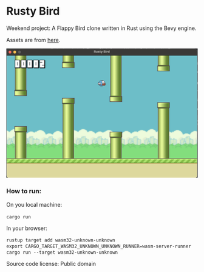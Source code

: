 # Rusty Bird

Weekend project: A Flappy Bird clone written in Rust using the Bevy engine.


Assets are from [here](https://github.com/samuelcust/flappy-bird-assets).

![Screenshot](https://raw.githubusercontent.com/carp3/rusty-bird/main/screenshot.png)

### How to run: 
On you local machine:

`cargo run`

In your browser: 
```
rustup target add wasm32-unknown-unknown 
export CARGO_TARGET_WASM32_UNKNOWN_UNKNOWN_RUNNER=wasm-server-runner
cargo run --target wasm32-unknown-unknown
```

Source code license: Public domain
